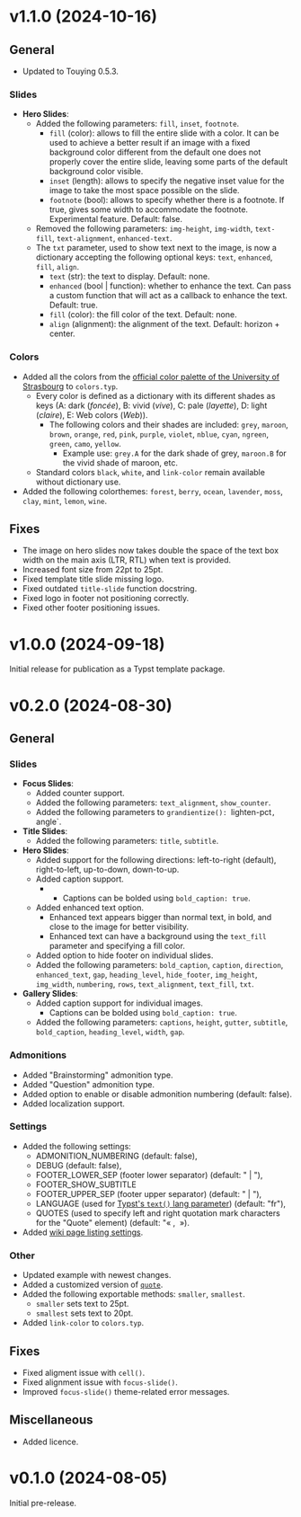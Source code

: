 # v1.1.0 (2024-10-16)

## General

- Updated to Touying 0.5.3.

### Slides

- **Hero Slides**:
  - Added the following parameters: `fill`, `inset`, `footnote`.
    - `fill` (color): allows to fill the entire slide with a color. It can be used to achieve a better result if an image with a fixed background color different from the default one does not properly cover the entire slide, leaving some parts of the default background color visible.
    - `inset` (length): allows to specify the negative inset value for the image to take the most space possible on the slide.
    - `footnote` (bool): allows to specify whether there is a footnote. If true, gives some width to accommodate the footnote. Experimental feature. Default: false.
  - Removed the following parameters: `img-height`, `img-width`, `text-fill`, `text-alignment`, `enhanced-text`.
  - The `txt` parameter, used to show text next to the image, is now a dictionary accepting the following optional keys: `text`, `enhanced`, `fill`, `align`.
    - `text` (str): the text to display. Default: none.
    - `enhanced` (bool | function): whether to enhance the text. Can pass a custom function that will act as a callback to enhance the text. Default: true.
    - `fill` (color): the fill color of the text. Default: none.
    - `align` (alignment): the alignment of the text. Default: horizon + center.

### Colors

- Added all the colors from the [official color palette of the University of Strasbourg](https://langagevisuel.unistra.fr/index.php?id=396) to `colors.typ`.
  - Every color is defined as a dictionary with its different shades as keys (A: dark (_foncée_), B: vivid (_vive_), C: pale (_layette_), D: light (_claire_), E: Web colors (_Web_)).
    - The following colors and their shades are included: `grey`, `maroon`, `brown`, `orange`, `red`, `pink`, `purple`, `violet`, `nblue`, `cyan`, `ngreen`, `green`, `camo`, `yellow`.
      - Example use: `grey.A` for the dark shade of grey, `maroon.B` for the vivid shade of maroon, etc.
  - Standard colors `black`, `white`, and `link-color` remain available without dictionary use.
- Added the following colorthemes: `forest`, `berry`, `ocean`, `lavender`, `moss`, `clay`, `mint`, `lemon`, `wine`.

## Fixes

- The image on hero slides now takes double the space of the text box width on the main axis (LTR, RTL) when text is provided.
- Increased font size from 22pt to 25pt.
- Fixed template title slide missing logo.
- Fixed outdated `title-slide` function docstring.
- Fixed logo in footer not positioning correctly.
- Fixed other footer positioning issues.

# v1.0.0 (2024-09-18)

Initial release for publication as a Typst template package.

# v0.2.0 (2024-08-30)

## General

### Slides

- **Focus Slides**:
  - Added counter support.
  - Added the following parameters: `text_alignment`, `show_counter`.
  - Added the following parameters to `grandientize(): `lighten-pct`, `angle`.
- **Title Slides**:
  - Added the following parameters: `title`, `subtitle`.
- **Hero Slides**:
  - Added support for the following directions: left-to-right (default), right-to-left, up-to-down, down-to-up.
  - Added caption support.
    - - Captions can be bolded using `bold_caption: true`.
  - Added enhanced text option.
    - Enhanced text appears bigger than normal text, in bold, and close to the image for better visibility.
    - Enhanced text can have a background using the `text_fill` parameter and specifying a fill color.
  - Added option to hide footer on individual slides.
  - Added the following parameters: `bold_caption`, `caption`, `direction`, `enhanced_text`, `gap`, `heading_level`, `hide_footer`, `img_height`, `img_width`, `numbering`, `rows`, `text_alignment`, `text_fill`, `txt`.
- **Gallery Slides**:
  - Added caption support for individual images.
    - Captions can be bolded using `bold_caption: true`.
  - Added the following parameters: `captions`, `height`, `gutter`, `subtitle`, `bold_caption`, `heading_level`, `width`, `gap`.

### Admonitions

- Added "Brainstorming" admonition type.
- Added "Question" admonition type.
- Added option to enable or disable admonition numbering (default: false).
- Added localization support.

### Settings

- Added the following settings:
  - ADMONITION_NUMBERING (default: false),
  - DEBUG (default: false),
  - FOOTER_LOWER_SEP (footer lower separator) (default: " | "),
  - FOOTER_SHOW_SUBTITLE
  - FOOTER_UPPER_SEP (footer upper separator) (default: " | "),
  - LANGUAGE (used for [Typst's `text()` lang parameter](https://typst.app/docs/reference/text/text/#parameters-lang)) (default: "fr"),
  - QUOTES (used to specify left and right quotation mark characters for the "Quote" element) (default: "« ,  »).
- Added [wiki page listing settings](https://github.com/spidersouris/typst-unistra-slides/wiki/Settings).

### Other

- Updated example with newest changes.
- Added a customized version of [`quote`](https://typst.app/docs/reference/model/quote/).
- Added the following exportable methods: `smaller`, `smallest`.
  - `smaller` sets text to 25pt.
  - `smallest` sets text to 20pt.
- Added `link-color` to `colors.typ`.

## Fixes

- Fixed aligment issue with `cell()`.
- Fixed alignment issue with `focus-slide()`.
- Improved `focus-slide()` theme-related error messages.

## Miscellaneous

- Added licence.

# v0.1.0 (2024-08-05)

Initial pre-release.
